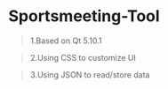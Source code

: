 # Sportsmeeting-Tool
 > 1.Based on Qt 5.10.1
 
 > 2.Using CSS to customize UI
 
 > 3.Using JSON to read/store data
